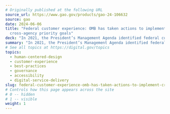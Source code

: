 ```yaml
---
# Originally published at the following URL
source_url: https://www.gao.gov/products/gao-24-106632
source: gao
date: 2024-06-06
title: "Federal customer experience: OMB has taken actions to implement
  cross-agency priority goals"
deck: "In 2021, the President’s Management Agenda identified federal customer experience as a priority area for improvement. To implement this priority area, the Office of Management and Budget (OMB) set two long-term, cross-agency priority (CAP) goals.  In this study, the Government Accountability Office (GAO) reviews OMB and selected federal agencies' efforts towards these CAP goals. Learn about actions taken by OMB and selected High Impact Service Providers (HISPs), how OMB has facilitated interagency collaboration, and the extent to which OMB has overseen and assessed progress on these CAP goals."
summary: "In 2021, the President’s Management Agenda identified federal customer experience as a priority area for improvement. To implement this priority area, the Office of Management and Budget (OMB) set two long-term, cross-agency priority (CAP) goals.  In this study, the Government Accountability Office (GAO) reviews OMB and selected federal agencies' efforts towards these CAP goals. Learn about actions taken by OMB and selected High Impact Service Providers (HISPs), how OMB has facilitated interagency collaboration, and the extent to which OMB has overseen and assessed progress on these CAP goals."
# See all topics at https://digital.gov/topics
topics:
  - human-centered-design
  - customer-experience
  - best-practices
  - governance
  - accessibility
  - digital-service-delivery
slug: federal-customer-experience-omb-has-taken-actions-to-implement-cross-agency-priority-goals
# Controls how this page appears across the site
# 0 -- hidden
# 1 -- visible
weight: 1
---
```

